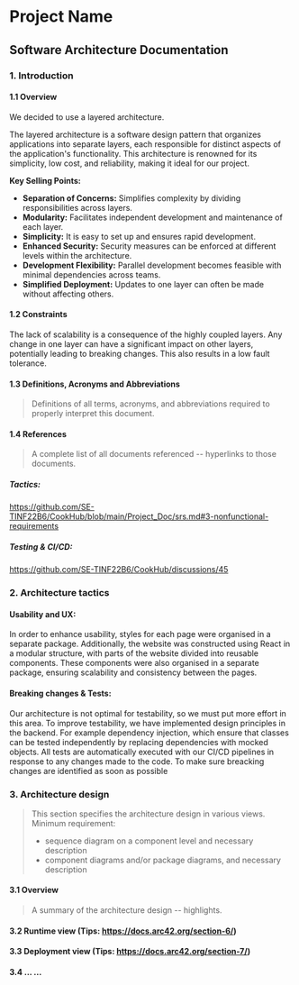 # Project Name
## Software Architecture Documentation

### 1. Introduction
#### 1.1 Overview
We decided to use a layered architecture.

The layered architecture is a software design pattern that organizes applications into separate layers, each responsible for distinct aspects of the application's functionality. This architecture is renowned for its simplicity, low cost, and reliability, making it ideal for our project.

**Key Selling Points:**

- **Separation of Concerns:** Simplifies complexity by dividing responsibilities across layers.
- **Modularity:** Facilitates independent development and maintenance of each layer.
- **Simplicity:** It is easy to set up and ensures rapid development.
- **Enhanced Security:** Security measures can be enforced at different levels within the architecture.
- **Development Flexibility:** Parallel development becomes feasible with minimal dependencies across teams.
- **Simplified Deployment:** Updates to one layer can often be made without affecting others.
  
#### 1.2 Constraints
The lack of scalability is a consequence of the highly coupled layers. Any change in one layer can have a significant impact on other layers, potentially leading to breaking changes. This also results in a low fault tolerance.
#### 1.3 Definitions, Acronyms and Abbreviations
> Definitions of all terms, acronyms, and abbreviations required to properly interpret this document.
#### 1.4 References
> A complete list of all documents referenced -- hyperlinks to those documents.
##### Tactics: 
https://github.com/SE-TINF22B6/CookHub/blob/main/Project_Doc/srs.md#3-nonfunctional-requirements
##### Testing & CI/CD:
https://github.com/SE-TINF22B6/CookHub/discussions/45

### 2. Architecture tactics
#### Usability and UX:
In order to enhance usability, styles for each page were organised in a separate package. Additionally, the website was constructed using React in a modular structure, with parts of the website divided into reusable components. These components were also organised in a separate package, ensuring scalability and consistency between the pages.

#### Breaking changes & Tests:
Our architecture is not optimal for testability, so we must put more effort in this area.
To improve testability, we have implemented design principles in the backend. For example dependency injection, which ensure that classes can be tested independently by replacing dependencies with mocked objects.
  All tests are automatically executed with our CI/CD pipelines in response to any changes made to the code. To make sure breacking changes are identified as soon as possible
### 3. Architecture design
> This section specifies the architecture design in various views.
> Minimum requirement:
> - sequence diagram on a component level and necessary description
> - component diagrams and/or package diagrams, and necessary description

#### 3.1 Overview 
> A summary of the architecture design -- highlights.  

#### 3.2 Runtime view (Tips: https://docs.arc42.org/section-6/)

#### 3.3 Deployment view (Tips: https://docs.arc42.org/section-7/)

#### 3.4 ... ...

